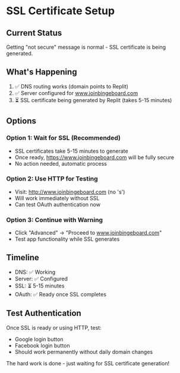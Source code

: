 # SSL Certificate Setup

## Current Status
Getting "not secure" message is normal - SSL certificate is being generated.

## What's Happening
1. ✅ DNS routing works (domain points to Replit)
2. ✅ Server configured for www.joinbingeboard.com
3. ⏳ SSL certificate being generated by Replit (takes 5-15 minutes)

## Options

### Option 1: Wait for SSL (Recommended)
- SSL certificates take 5-15 minutes to generate
- Once ready, https://www.joinbingeboard.com will be fully secure
- No action needed, automatic process

### Option 2: Use HTTP for Testing
- Visit: http://www.joinbingeboard.com (no 's')
- Will work immediately without SSL
- Can test OAuth authentication now

### Option 3: Continue with Warning
- Click "Advanced" → "Proceed to www.joinbingeboard.com"
- Test app functionality while SSL generates

## Timeline
- DNS: ✅ Working
- Server: ✅ Configured  
- SSL: ⏳ 5-15 minutes
- OAuth: ✅ Ready once SSL completes

## Test Authentication
Once SSL is ready or using HTTP, test:
- Google login button
- Facebook login button
- Should work permanently without daily domain changes

The hard work is done - just waiting for SSL certificate generation!